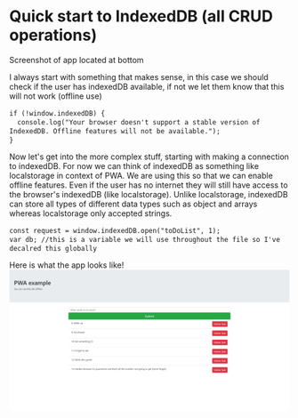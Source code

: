 # Quick start to IndexedDB (all CRUD operations)

Screenshot of app located at bottom

I always start with something that makes sense, in this case we should check if the user has indexedDB available, if not we let them know that this will not work (offline use)

```
if (!window.indexedDB) {
  console.log("Your browser doesn't support a stable version of IndexedDB. Offline features will not be available.");
}
```
Now let's get into the more complex stuff, starting with making a connection to indexedDB. For now we can think of indexedDB as something like localstorage in context of PWA. We are using this so that we can enable offline features. Even if the user has no internet they will still have access to the browser's indexedDB (like localstorage). Unlike localstorage, indexedDB can store all types of different data types such as object and arrays whereas localstorage only accepted strings.

```
const request = window.indexedDB.open("toDoList", 1);
var db; //this is a variable we will use throughout the file so I've decalred this globally
```


Here is what the app looks like!
![Nice Photo](./assets/myCoolWebsite.png) 
